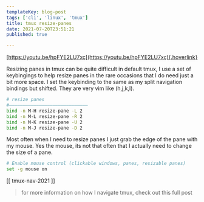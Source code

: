 ```yaml
---
templateKey: blog-post
tags: ['cli', 'linux', 'tmux']
title: tmux resize-panes
date: 2021-07-20T23:51:21
published: true

---
```


[https://youtu.be/hpFYE2LU7xc](https://youtu.be/hpFYE2LU7xc){.hoverlink}

Resizing panes in tmux can be quite difficult in default tmux, I
use a set of keybingings to help resize panes in the rare occasions
that I do need just a bit more space.  I set the keybinding to the same as my
split navigation bindings but shifted. They are very vim like (h,j,k,l).

``` bash
# resize panes
#―――――――――――――――――――――――――――――
bind -n M-H resize-pane -L 2
bind -n M-L resize-pane -R 2
bind -n M-K resize-pane -U 2
bind -n M-J resize-pane -D 2
```

Most often when I need to resize panes I just grab the edge of the pane with my
mouse.  Yes the mouse, its not that often that I actually need to change the
size of a pane.

``` bash
# Enable mouse control (clickable windows, panes, resizable panes)
set -g mouse on
```

[[ tmux-nav-2021 ]]

> for more information on how I navigate tmux, check out this full post
